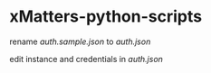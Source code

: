 # xMatters-python-scripts


rename *auth.sample.json* to *auth.json*

edit instance and credentials in *auth.json*
